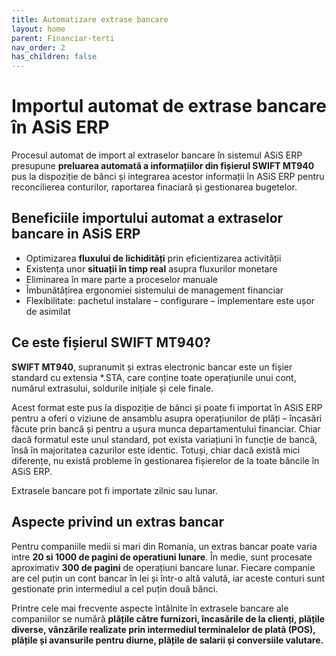 ```yaml
---
title: Automatizare extrase bancare
layout: home
parent: Financiar-terti
nav_order: 2
has_children: false
---
```

# Importul automat de extrase bancare în ASiS ERP
Procesul automat de import al extraselor bancare în sistemul ASiS ERP presupune **preluarea automată a informațiilor din fișierul SWIFT MT940** pus la dispoziție de bănci și integrarea acestor informații în ASiS ERP pentru reconcilierea conturilor, raportarea finaciară și gestionarea bugetelor. 

## Beneficiile importului automat a extraselor bancare in ASiS ERP

- Optimizarea **fluxului de lichidități** prin eficientizarea activității
- Existența unor **situații în timp real** asupra fluxurilor monetare
- Eliminarea în mare parte a proceselor manuale
- Îmbunătățirea ergonomiei sistemului de management financiar
- Flexibilitate: pachetul instalare – configurare – implementare este ușor de asimilat 

## Ce este fișierul SWIFT MT940?

**SWIFT MT940**, supranumit și extras electronic bancar este un fișier standard cu extensia *.STA, care conține toate operațiunile unui cont, numărul extrasului, soldurile inițiale și cele finale. 

Acest format este pus la dispoziție de bănci și poate fi importat în ASiS ERP pentru a oferi o viziune de ansamblu asupra operațiunilor de plăți – încasări făcute prin bancă și pentru a ușura munca departamentului financiar. 
Chiar dacă formatul este unul standard, pot exista variațiuni în funcție de bancă, însă în majoritatea cazurilor este identic. Totuși, chiar dacă există mici diferențe, nu există probleme în gestionarea fișierelor de la toate băncile în ASiS ERP. 

Extrasele bancare pot fi importate zilnic sau lunar.

## Aspecte privind un extras bancar

Pentru companiile medii si mari din Romania, un extras bancar poate varia intre **20 si 1000 de pagini de operatiuni lunare**. 
În medie, sunt procesate aproximativ **300 de pagini** de operațiuni bancare lunar. Fiecare companie are cel puțin un cont bancar în lei și într-o altă valută, iar aceste conturi sunt gestionate prin intermediul a cel puțin două bănci.

Printre cele mai frecvente aspecte întâlnite în extrasele bancare ale companiilor se numără **plățile către furnizori, încasările de la clienți, plățile diverse, vânzările realizate prin intermediul terminalelor de plată (POS), plățile și avansurile pentru diurne, plățile de salarii și conversiile valutare.**

